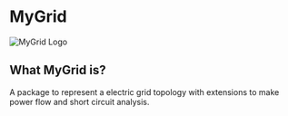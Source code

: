 # MyGrid

![MyGrid Logo](https://github.com/lucassm/MyGrid/blob/master/my_grid_logo_2.png)

## What MyGrid is?

A package to represent a electric grid topology with extensions to make power flow and short circuit analysis.
